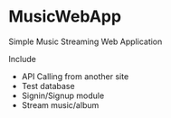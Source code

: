 # MusicWebApp

Simple Music Streaming Web Application

Include
- API Calling from another site
- Test database
- Signin/Signup module
- Stream music/album
